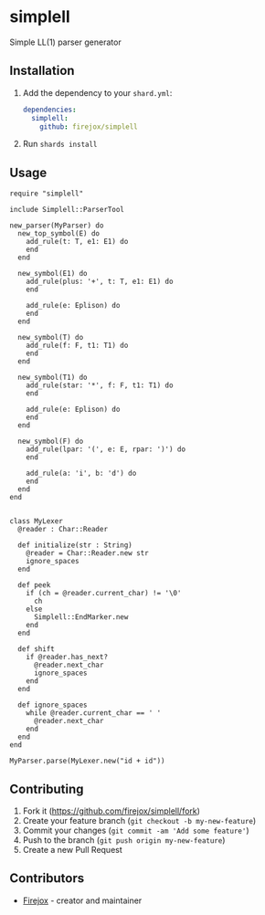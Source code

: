 # simplell

Simple LL(1) parser generator

## Installation

1. Add the dependency to your `shard.yml`:

   ```yaml
   dependencies:
     simplell:
       github: firejox/simplell
   ```

2. Run `shards install`

## Usage

```crystal
require "simplell"

include Simplell::ParserTool

new_parser(MyParser) do
  new_top_symbol(E) do
    add_rule(t: T, e1: E1) do
    end
  end

  new_symbol(E1) do
    add_rule(plus: '+', t: T, e1: E1) do
    end

    add_rule(e: Eplison) do
    end
  end

  new_symbol(T) do
    add_rule(f: F, t1: T1) do
    end
  end

  new_symbol(T1) do
    add_rule(star: '*', f: F, t1: T1) do
    end

    add_rule(e: Eplison) do
    end
  end

  new_symbol(F) do
    add_rule(lpar: '(', e: E, rpar: ')') do
    end

    add_rule(a: 'i', b: 'd') do
    end
  end
end


class MyLexer
  @reader : Char::Reader

  def initialize(str : String)
    @reader = Char::Reader.new str
    ignore_spaces
  end

  def peek
    if (ch = @reader.current_char) != '\0'
      ch
    else
      Simplell::EndMarker.new
    end
  end

  def shift
    if @reader.has_next?
      @reader.next_char
      ignore_spaces
    end
  end

  def ignore_spaces
    while @reader.current_char == ' '
      @reader.next_char
    end
  end
end

MyParser.parse(MyLexer.new("id + id"))
```

## Contributing

1. Fork it (<https://github.com/firejox/simplell/fork>)
2. Create your feature branch (`git checkout -b my-new-feature`)
3. Commit your changes (`git commit -am 'Add some feature'`)
4. Push to the branch (`git push origin my-new-feature`)
5. Create a new Pull Request

## Contributors

- [Firejox](https://github.com/firejox) - creator and maintainer
